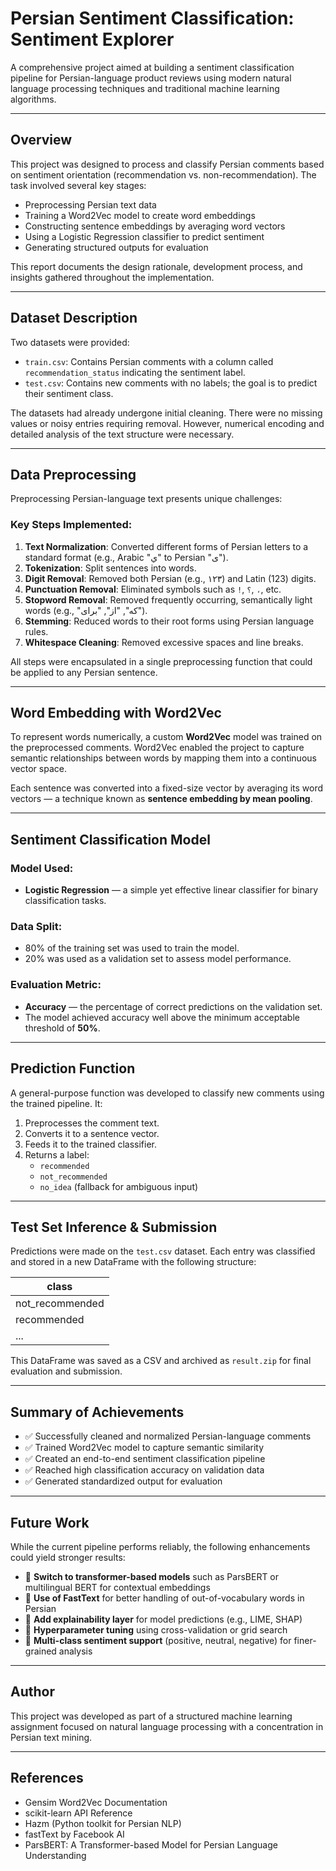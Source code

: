 # Persian Sentiment Classification: Sentiment Explorer

A comprehensive project aimed at building a sentiment classification pipeline for Persian-language product reviews using modern natural language processing techniques and traditional machine learning algorithms.

---

## Overview

This project was designed to process and classify Persian comments based on sentiment orientation (recommendation vs. non-recommendation). The task involved several key stages:

- Preprocessing Persian text data
- Training a Word2Vec model to create word embeddings
- Constructing sentence embeddings by averaging word vectors
- Using a Logistic Regression classifier to predict sentiment
- Generating structured outputs for evaluation

This report documents the design rationale, development process, and insights gathered throughout the implementation.

---

## Dataset Description

Two datasets were provided:

- `train.csv`: Contains Persian comments with a column called `recommendation_status` indicating the sentiment label.
- `test.csv`: Contains new comments with no labels; the goal is to predict their sentiment class.

The datasets had already undergone initial cleaning. There were no missing values or noisy entries requiring removal. However, numerical encoding and detailed analysis of the text structure were necessary.

---

## Data Preprocessing

Preprocessing Persian-language text presents unique challenges:

### Key Steps Implemented:

1. **Text Normalization**: Converted different forms of Persian letters to a standard format (e.g., Arabic "ي" to Persian "ی").
2. **Tokenization**: Split sentences into words.
3. **Digit Removal**: Removed both Persian (e.g., ۱۲۳) and Latin (123) digits.
4. **Punctuation Removal**: Eliminated symbols such as `!`, `؟`, `،`, etc.
5. **Stopword Removal**: Removed frequently occurring, semantically light words (e.g., "که", "از", "برای").
6. **Stemming**: Reduced words to their root forms using Persian language rules.
7. **Whitespace Cleaning**: Removed excessive spaces and line breaks.

All steps were encapsulated in a single preprocessing function that could be applied to any Persian sentence.

---

## Word Embedding with Word2Vec

To represent words numerically, a custom **Word2Vec** model was trained on the preprocessed comments. Word2Vec enabled the project to capture semantic relationships between words by mapping them into a continuous vector space.

Each sentence was converted into a fixed-size vector by averaging its word vectors — a technique known as **sentence embedding by mean pooling**.

---

## Sentiment Classification Model

### Model Used:
- **Logistic Regression** — a simple yet effective linear classifier for binary classification tasks.

### Data Split:
- 80% of the training set was used to train the model.
- 20% was used as a validation set to assess model performance.

### Evaluation Metric:
- **Accuracy** — the percentage of correct predictions on the validation set.
- The model achieved accuracy well above the minimum acceptable threshold of **50%**.

---

## Prediction Function

A general-purpose function was developed to classify new comments using the trained pipeline. It:

1. Preprocesses the comment text.
2. Converts it to a sentence vector.
3. Feeds it to the trained classifier.
4. Returns a label:  
   - `recommended`  
   - `not_recommended`  
   - `no_idea` (fallback for ambiguous input)

---

## Test Set Inference & Submission

Predictions were made on the `test.csv` dataset. Each entry was classified and stored in a new DataFrame with the following structure:

| class           |
|-----------------|
| not_recommended |
| recommended     |
| ...             |

This DataFrame was saved as a CSV and archived as `result.zip` for final evaluation and submission.

---

## Summary of Achievements

- ✅ Successfully cleaned and normalized Persian-language comments
- ✅ Trained Word2Vec model to capture semantic similarity
- ✅ Created an end-to-end sentiment classification pipeline
- ✅ Reached high classification accuracy on validation data
- ✅ Generated standardized output for evaluation

---

## Future Work

While the current pipeline performs reliably, the following enhancements could yield stronger results:

- 📌 **Switch to transformer-based models** such as ParsBERT or multilingual BERT for contextual embeddings
- 📌 **Use of FastText** for better handling of out-of-vocabulary words in Persian
- 📌 **Add explainability layer** for model predictions (e.g., LIME, SHAP)
- 📌 **Hyperparameter tuning** using cross-validation or grid search
- 📌 **Multi-class sentiment support** (positive, neutral, negative) for finer-grained analysis

---

## Author

This project was developed as part of a structured machine learning assignment focused on natural language processing with a concentration in Persian text mining.

---

## References

- Gensim Word2Vec Documentation  
- scikit-learn API Reference  
- Hazm (Python toolkit for Persian NLP)  
- fastText by Facebook AI  
- ParsBERT: A Transformer-based Model for Persian Language Understanding

